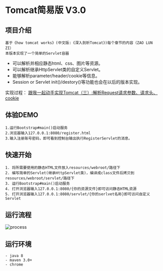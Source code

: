 # Tomcat简易版 V3.0
## 项目介绍 
    基于《how tomcat works》(中文版:《深入剖析Tomcat》)每个章节的内容（ZAO LUN ZI）
    本版本实现了一个简单的Servlet容器
- 可以解析并相应静态html、css、图片等资源。
- 可以解析继承HttpServlet类的自定义Servlet。
- 能够解析parameter/header/cookie等信息。
- Session or Servlet init()/destory()等功能也会在以后的版本实现。

实现过程： [跟我一起动手实现Tomcat（三）:解析Request请求参数、请求头、cookie](https://juejin.im/post/5a49ca76f265da4328413499)

## 体验DEMO

    1.运行Bootstrap#main()启动服务
    2.浏览器输入127.0.0.1:8080/register.html
    3.输入注册账号密码，即可看到控制台输出执行RegisterServlet的消息。
    
## 快速开始

    1. 将所需要使用的静态HTML文件放入resources/webroot/路径下
    2. 编写简单的Servlet(继承HttpServlet类)，编译成class文件后拷贝到resources/webroot/servlet/路径下
    3. 运行Bootstrap#main()启动服务
    4. 打开浏览器输入127.0.0.1:8080/{你的资源文件}即可访问静态HTML资源
    5. 打开浏览器输入127.0.0.1:8080/servlet/{你的serlvet名称}即可访问自定义Servlet
    
## 运行流程

![process](https://github.com/dnhxm/SimpleTomcat/tree/master/src/main/resources/webroot/image/version3Process.png)

## 运行环境
    - java 8
    - maven 3.0+
    - chrome


